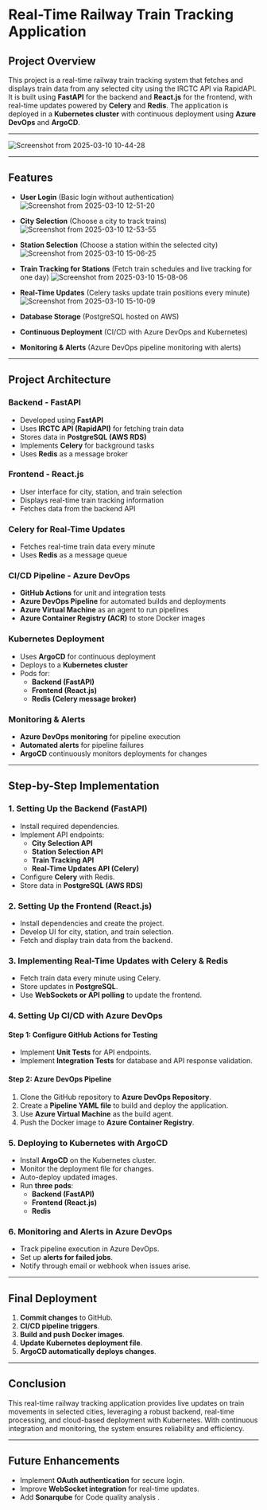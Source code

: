 # Real-Time Railway Train Tracking Application

## **Project Overview**
This project is a real-time railway train tracking system that fetches and displays train data from any selected city using the IRCTC API via RapidAPI. It is built using **FastAPI** for the backend and **React.js** for the frontend, with real-time updates powered by **Celery** and **Redis**. The application is deployed in a **Kubernetes cluster** with continuous deployment using **Azure DevOps** and **ArgoCD**.

---
![Screenshot from 2025-03-10 10-44-28](https://github.com/user-attachments/assets/5ab7c005-8db8-4997-88d0-95b06e345408)

---

## **Features**
- **User Login** (Basic login without authentication)
![Screenshot from 2025-03-10 12-51-20](https://github.com/user-attachments/assets/02bc1178-3500-4a06-aa17-5349a4cb15fd)

- **City Selection** (Choose a city to track trains)
  ![Screenshot from 2025-03-10 12-53-55](https://github.com/user-attachments/assets/80a4fb25-853c-4c76-a2eb-7882490c8dd7)

- **Station Selection** (Choose a station within the selected city)
  ![Screenshot from 2025-03-10 15-06-25](https://github.com/user-attachments/assets/8c04f191-550e-4fea-865d-f04fd4081550)

- **Train Tracking for Stations** (Fetch train schedules and live tracking for one day)
  ![Screenshot from 2025-03-10 15-08-06](https://github.com/user-attachments/assets/b6515598-2a9c-4a78-8e49-48ba4b7ff223)

- **Real-Time Updates** (Celery tasks update train positions every minute)
  ![Screenshot from 2025-03-10 15-10-09](https://github.com/user-attachments/assets/a297edf7-7c3e-46b5-b425-b0b45ddf96ff)

- **Database Storage** (PostgreSQL hosted on AWS)
- **Continuous Deployment** (CI/CD with Azure DevOps and Kubernetes)
- **Monitoring & Alerts** (Azure DevOps pipeline monitoring with alerts)

---

## **Project Architecture**

### **Backend - FastAPI**
- Developed using **FastAPI**
- Uses **IRCTC API (RapidAPI)** for fetching train data
- Stores data in **PostgreSQL (AWS RDS)**
- Implements **Celery** for background tasks
- Uses **Redis** as a message broker

### **Frontend - React.js**
- User interface for city, station, and train selection
- Displays real-time train tracking information
- Fetches data from the backend API

### **Celery for Real-Time Updates**
- Fetches real-time train data every minute
- Uses **Redis** as a message queue

### **CI/CD Pipeline - Azure DevOps**
- **GitHub Actions** for unit and integration tests
- **Azure DevOps Pipeline** for automated builds and deployments
- **Azure Virtual Machine** as an agent to run pipelines
- **Azure Container Registry (ACR)** to store Docker images

### **Kubernetes Deployment**
- Uses **ArgoCD** for continuous deployment
- Deploys to a **Kubernetes cluster**
- Pods for:
  - **Backend (FastAPI)**
  - **Frontend (React.js)**
  - **Redis (Celery message broker)**

### **Monitoring & Alerts**
- **Azure DevOps monitoring** for pipeline execution
- **Automated alerts** for pipeline failures
- **ArgoCD** continuously monitors deployments for changes

---

## **Step-by-Step Implementation**

### **1. Setting Up the Backend (FastAPI)**
- Install required dependencies.
- Implement API endpoints:
  - **City Selection API**
  - **Station Selection API**
  - **Train Tracking API**
  - **Real-Time Updates API (Celery)**
- Configure **Celery** with Redis.
- Store data in **PostgreSQL (AWS RDS)**

### **2. Setting Up the Frontend (React.js)**
- Install dependencies and create the project.
- Develop UI for city, station, and train selection.
- Fetch and display train data from the backend.

### **3. Implementing Real-Time Updates with Celery & Redis**
- Fetch train data every minute using Celery.
- Store updates in **PostgreSQL**.
- Use **WebSockets or API polling** to update the frontend.

### **4. Setting Up CI/CD with Azure DevOps**
#### **Step 1: Configure GitHub Actions for Testing**
- Implement **Unit Tests** for API endpoints.
- Implement **Integration Tests** for database and API response validation.

#### **Step 2: Azure DevOps Pipeline**
1. Clone the GitHub repository to **Azure DevOps Repository**.
2. Create a **Pipeline YAML file** to build and deploy the application.
3. Use **Azure Virtual Machine** as the build agent.
4. Push the Docker image to **Azure Container Registry**.

### **5. Deploying to Kubernetes with ArgoCD**
- Install **ArgoCD** on the Kubernetes cluster.
- Monitor the deployment file for changes.
- Auto-deploy updated images.
- Run **three pods**:
  - **Backend (FastAPI)**
  - **Frontend (React.js)**
  - **Redis**

### **6. Monitoring and Alerts in Azure DevOps**
- Track pipeline execution in Azure DevOps.
- Set up **alerts for failed jobs**.
- Notify through email or webhook when issues arise.

---

## **Final Deployment**
1. **Commit changes** to GitHub.
2. **CI/CD pipeline triggers**.
3. **Build and push Docker images**.
4. **Update Kubernetes deployment file**.
5. **ArgoCD automatically deploys changes**.

---

## **Conclusion**
This real-time railway tracking application provides live updates on train movements in selected cities, leveraging a robust backend, real-time processing, and cloud-based deployment with Kubernetes. With continuous integration and monitoring, the system ensures reliability and efficiency.

---

## **Future Enhancements**
- Implement **OAuth authentication** for secure login.
- Improve **WebSocket integration** for real-time updates.
- Add **Sonarqube** for Code quality analysis .



